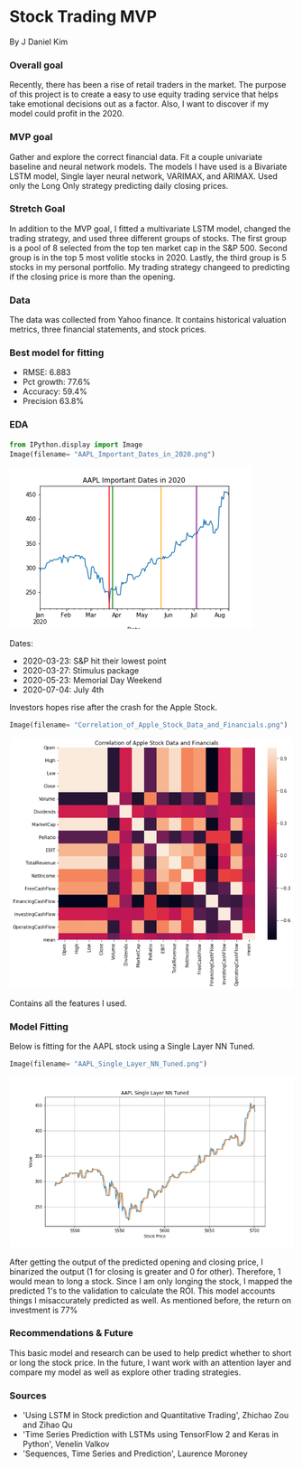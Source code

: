 
# Stock Trading MVP
By J Daniel Kim

### Overall goal
Recently, there has been a rise of retail traders in the market. The purpose of this project is to create a easy to use equity trading service that helps take emotional decisions out as a factor. Also, I want to discover if my model could profit in the 2020.
### MVP goal
Gather and explore the correct financial data. Fit a couple univariate baseline and neural network models. The models I have used is a Bivariate LSTM model, Single layer neural network, VARIMAX, and ARIMAX. Used only the Long Only strategy predicting daily closing prices.

### Stretch Goal
In addition to the MVP goal, I fitted a multivariate LSTM model, changed the trading strategy, and used three different groups of stocks. The first group is a pool of 8 selected from the top ten market cap in the S&P 500. Second group is in the top 5 most volitle stocks in 2020. Lastly, the third group is 5 stocks in my personal portfolio. My trading strategy changeed to predicting if the closing price is more than the opening. 

### Data
The data was collected from Yahoo finance. It contains historical valuation metrics, three financial statements, and  stock prices.

### Best model for fitting
- RMSE: 6.883
- Pct growth: 77.6%
- Accuracy: 59.4%
- Precision 63.8%

### EDA


```python
from IPython.display import Image
Image(filename= "AAPL_Important_Dates_in_2020.png")
```




![png](output_5_0.png)



Dates:
- 2020-03-23: S&P hit their lowest point
- 2020-03-27: Stimulus package
- 2020-05-23: Memorial Day Weekend
- 2020-07-04: July 4th


Investors hopes rise after the crash for the Apple Stock.


```python
Image(filename= "Correlation_of_Apple_Stock_Data_and_Financials.png")
```




![png](output_8_0.png)



Contains all the features I used. 

### Model Fitting
Below is fitting for the AAPL stock using a Single Layer NN Tuned. 


```python
Image(filename= "AAPL_Single_Layer_NN_Tuned.png")
```




![png](output_11_0.png)



After getting the output of the predicted opening and closing price, I binarized the output (1 for closing is greater and 0 for other). Therefore, 1 would mean to long a stock. Since I am only longing the stock, I mapped the predicted 1's to the validation to calculate the ROI. This model accounts things I misaccurately predicted as well. As mentioned before, the return on investment is 77%

### Recommendations & Future 
This basic model and research can be used to help predict whether to short or long the stock price. In the future, I want work with an attention layer and compare my model as well as explore other trading strategies.

### Sources 
- 'Using LSTM in Stock prediction and Quantitative Trading', Zhichao Zou and Zihao Qu 
- 'Time Series Prediction with LSTMs using TensorFlow 2 and Keras in Python', Venelin Valkov
- 'Sequences, Time Series and Prediction', Laurence Moroney
